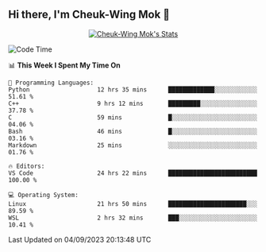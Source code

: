 ## Hi there, I'm Cheuk-Wing Mok 👋

<!--
**mozro0327/mozro0327** is a ✨ _special_ ✨ repository because its `README.md` (this file) appears on your GitHub profile.

Here are some ideas to get you started:

- 🔭 I’m currently working on ...
- 🌱 I’m currently learning ...
- 👯 I’m looking to collaborate on ...
- 🤔 I’m looking for help with ...
- 💬 Ask me about ...
- 📫 How to reach me: ...
- 😄 Pronouns: ...
- ⚡ Fun fact: ...
-->

<p align="center">
  <a href="https://github.com/mozro0327" class="rich-diff-level-one">
    <img src="https://github-readme-stats.vercel.app/api?username=mozro0327&title_color=333&text_color=777" alt="Cheuk-Wing Mok's Stats" >
    <!-- &hide=issues
    <img src="https://github-readme-stats.vercel.app/api?username=mozro0327&hide=issues&title_color=333&text_color=777" alt="Cheuk-Wing Mok's Stats" >
    -->
  </a>
</p>

<!--START_SECTION:waka-->
![Code Time](http://img.shields.io/badge/Code%20Time-1%2C934%20hrs%2035%20mins-blue)

📊 **This Week I Spent My Time On** 

```text
💬 Programming Languages: 
Python                   12 hrs 35 mins      █████████████░░░░░░░░░░░░   51.61 % 
C++                      9 hrs 12 mins       █████████░░░░░░░░░░░░░░░░   37.78 % 
C                        59 mins             █░░░░░░░░░░░░░░░░░░░░░░░░   04.06 % 
Bash                     46 mins             █░░░░░░░░░░░░░░░░░░░░░░░░   03.16 % 
Markdown                 25 mins             ░░░░░░░░░░░░░░░░░░░░░░░░░   01.76 % 

🔥 Editors: 
VS Code                  24 hrs 22 mins      █████████████████████████   100.00 % 

💻 Operating System: 
Linux                    21 hrs 50 mins      ██████████████████████░░░   89.59 % 
WSL                      2 hrs 32 mins       ███░░░░░░░░░░░░░░░░░░░░░░   10.41 % 
```


 Last Updated on 04/09/2023 20:13:48 UTC
<!--END_SECTION:waka-->
